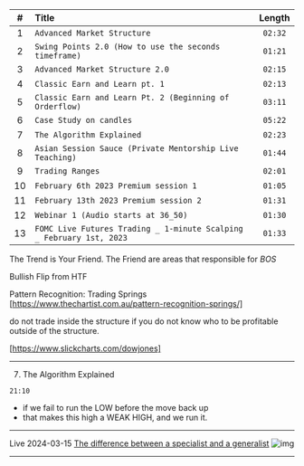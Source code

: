 | # | Title | Length |
| :---: | :--- | :---: | 
| 1 | `Advanced Market Structure` | `02:32` |
| 2 | `Swing Points 2.0 (How to use the seconds timeframe)` | `01:21` |
| 3 | `Advanced Market Structure 2.0` | `02:15` |
| 4 | `Classic Earn and Learn pt. 1` | `02:13` |
| 5 | `Classic Earn and Learn Pt. 2 (Beginning of Orderflow)` | `03:11` |
| 6 | `Case Study on candles` | `05:22` |
| 7 | `The Algorithm Explained` | `02:23` |
| 8 | `Asian Session Sauce (Private Mentorship Live Teaching)` | `01:44` |
| 9 | `Trading Ranges` | `02:01` |
| 10 | `February 6th 2023 Premium session 1` | `01:05` |
| 11 | `February 13th 2023 Premium session 2` | `01:31` |
| 12 | `Webinar 1 (Audio starts at 36_50)` | `01:30` |
| 13 | `FOMC Live Futures Trading _ 1-minute Scalping _ February 1st, 2023` | `01:33` |

The Trend is Your Friend.
The Friend are areas that responsible for *BOS*

Bullish Flip from HTF



Pattern Recognition: Trading Springs [https://www.thechartist.com.au/pattern-recognition-springs/]


do not trade inside the structure if you do not know who to be profitable outside of the structure.


[https://www.slickcharts.com/dowjones]

___
7. The Algorithm Explained

`21:10` 
- if we fail to run the LOW before the move back up
- that makes this high a WEAK HIGH, and we run it.

___
Live 2024-03-15
[The difference between a specialist and a generalist](http://example.com)
![img](https://toggl.com/blog/wp-content/uploads/2023/01/Generalist-vs-specialist_-What-makes-a-better-hire_.png "img")
___

